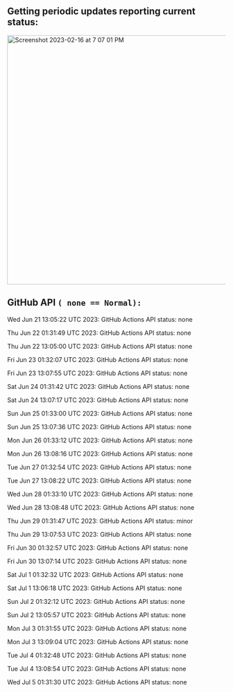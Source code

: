 
## Getting periodic updates reporting current status:
<img width="575" alt="Screenshot 2023-02-16 at 7 07 01 PM" src="https://user-images.githubusercontent.com/31228460/219539578-f880fea9-7a9d-4f7d-a7e2-5ce3d90ab466.png">

## GitHub API `( none == Normal):`

Wed Jun 21 13:05:22 UTC 2023: GitHub Actions API status: none

Thu Jun 22 01:31:49 UTC 2023: GitHub Actions API status: none

Thu Jun 22 13:05:00 UTC 2023: GitHub Actions API status: none

Fri Jun 23 01:32:07 UTC 2023: GitHub Actions API status: none

Fri Jun 23 13:07:55 UTC 2023: GitHub Actions API status: none

Sat Jun 24 01:31:42 UTC 2023: GitHub Actions API status: none

Sat Jun 24 13:07:17 UTC 2023: GitHub Actions API status: none

Sun Jun 25 01:33:00 UTC 2023: GitHub Actions API status: none

Sun Jun 25 13:07:36 UTC 2023: GitHub Actions API status: none

Mon Jun 26 01:33:12 UTC 2023: GitHub Actions API status: none

Mon Jun 26 13:08:16 UTC 2023: GitHub Actions API status: none

Tue Jun 27 01:32:54 UTC 2023: GitHub Actions API status: none

Tue Jun 27 13:08:22 UTC 2023: GitHub Actions API status: none

Wed Jun 28 01:33:10 UTC 2023: GitHub Actions API status: none

Wed Jun 28 13:08:48 UTC 2023: GitHub Actions API status: none

Thu Jun 29 01:31:47 UTC 2023: GitHub Actions API status: minor

Thu Jun 29 13:07:53 UTC 2023: GitHub Actions API status: none

Fri Jun 30 01:32:57 UTC 2023: GitHub Actions API status: none

Fri Jun 30 13:07:14 UTC 2023: GitHub Actions API status: none

Sat Jul  1 01:32:32 UTC 2023: GitHub Actions API status: none

Sat Jul  1 13:06:18 UTC 2023: GitHub Actions API status: none

Sun Jul  2 01:32:12 UTC 2023: GitHub Actions API status: none

Sun Jul  2 13:05:57 UTC 2023: GitHub Actions API status: none

Mon Jul  3 01:31:55 UTC 2023: GitHub Actions API status: none

Mon Jul  3 13:09:04 UTC 2023: GitHub Actions API status: none

Tue Jul  4 01:32:48 UTC 2023: GitHub Actions API status: none

Tue Jul  4 13:08:54 UTC 2023: GitHub Actions API status: none

Wed Jul  5 01:31:30 UTC 2023: GitHub Actions API status: none

